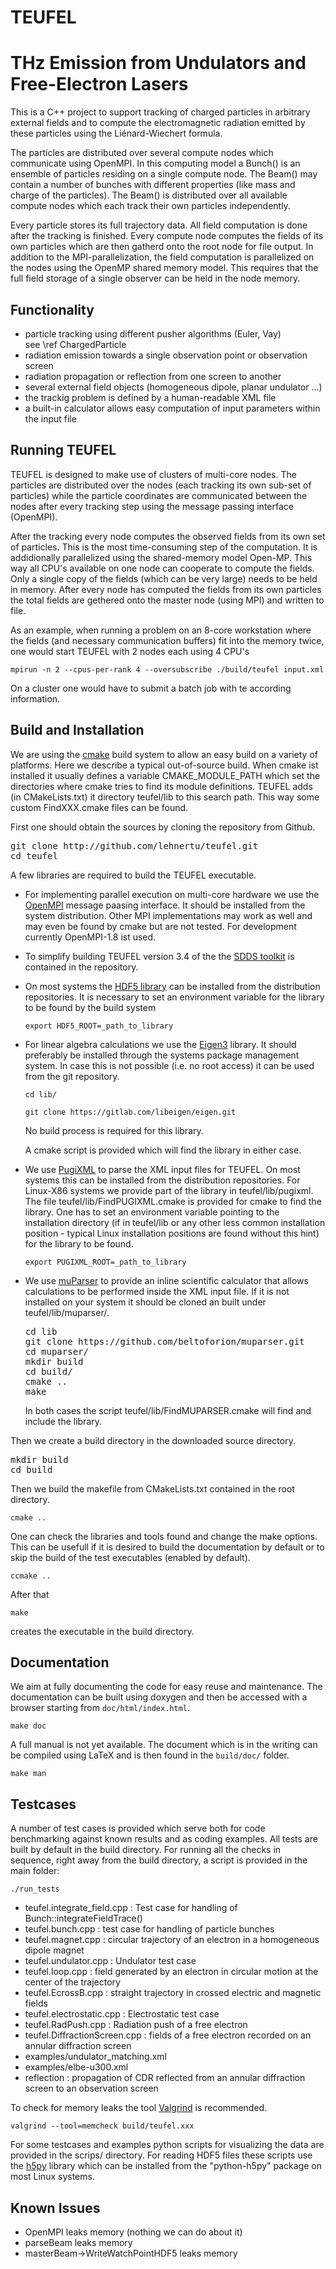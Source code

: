 # TEUFEL
THz Emission from Undulators and Free-Electron Lasers
=======================================

This is a C++ project to support tracking of charged particles in
arbitrary external fields and to compute the electromagnetic radiation
emitted by these particles using the Liénard-Wiechert formula.

The particles are distributed over several compute nodes which communicate
using OpenMPI. In this computing model a Bunch() is an ensemble of particles
residing on a single compute node. The Beam() may contain a number of bunches
with different properties (like mass and charge of the particles).
The Beam() is distributed over all available compute nodes which
each track their own particles independently. 

Every particle stores its full trajectory data. All field computation is done
after the tracking is finished. Every compute node computes the fields of
its own particles which are then gatherd onto the root node for file output.
In addition to the MPI-parallelization, the field computation is
parallelized on the nodes using the OpenMP shared memory model.
This requires that the full field storage of a single observer
can be held in the node memory.

Functionality
-------------
- particle tracking using different pusher algorithms (Euler, Vay)<br>
  see \ref ChargedParticle
- radiation emission towards a single observation point or observation screen
- radiation propagation or reflection from one screen to another
- several external field objects (homogeneous dipole, planar undulator ...)
- the trackig problem is defined by a human-readable XML file
- a built-in calculator allows easy computation of input parameters within the input file

Running TEUFEL
--------------
TEUFEL is designed to make use of clusters of multi-core nodes. The particles are
distributed over the nodes (each tracking its own sub-set of particles) while
the particle coordinates are communicated between the nodes after every tracking
step using the message passing interface (OpenMPI).

After the tracking every node computes the observed fields from its own set of particles.
This is the most time-consuming step of the computation. It is addidionally parallelized
using the shared-memory model Open-MP. This way all CPU's available on one node
can cooperate to compute the fields. Only a single copy of the fields (which can be very large)
needs to be held in memory. After every node has computed the fields from its own particles
the total fields are gethered onto the master node (using MPI) and written to file.

As an example, when running a problem on an 8-core workstation where the
fields (and necessary communication buffers) fit into the memory twice,
one would start TEUFEL with 2 nodes each using 4 CPU's

```
mpirun -n 2 --cpus-per-rank 4 --oversubscribe ./build/teufel input.xml
```

On a cluster one would have to submit a batch job with te according information.

Build and Installation
----------------------

We are using the [cmake](https://cmake.org/) build system to allow an easy build on a variety of platforms.
Here we describe a typical out-of-source build. When cmake ist installed it usually defines a variable
CMAKE_MODULE_PATH which set the directories where cmake tries to find its module definitions. TEUFEL adds
(in CMakeLists.txt) it directory teufel/lib to this search path. This way some custom FindXXX.cmake files
can be found.

First one should obtain the sources by cloning the repository from Github.

<pre>
git clone http://github.com/lehnertu/teufel.git
cd teufel
</pre>

A few libraries are required to build the TEUFEL executable.

- For implementing parallel execution on multi-core hardware we use the
  [OpenMPI](https://www.open-mpi.org/) message paasing interface. It should be installed from the
  system distribution. Other MPI implementations may work as well and may even be found by cmake
  but are not tested. For development currently OpenMPI-1.8 ist used.

- To simplify building TEUFEL version 3.4 of the the [SDDS toolkit](https://ops.aps.anl.gov/SDDSInfo.shtml)
  is contained in the repository.

- On most systems the [HDF5 library](https://support.hdfgroup.org/HDF5/) can be installed
  from the distribution repositories.
  It is necessary to set an environment variable for the library to be found by the build system

  ```
  export HDF5_ROOT=_path_to_library
  ```

- For linear algebra calculations we use the [Eigen3](http://eigen.tuxfamily.org) library.
  It should preferably be installed through the systems package management system.
  In case this is not possible (i.e. no root access) it can be used from the git repository.
  
  ```
  cd lib/
  ```
  
  ```
  git clone https://gitlab.com/libeigen/eigen.git
  ```
  
  No build process is required for this library.
  
  A cmake script is provided which will find the library in either case.

- We use [PugiXML](https://pugixml.org/) to parse the XML input files for TEUFEL.
  On most systems this can be installed from the distribution repositories. For Linux-X86 systems we
  provide part of the library in teufel/lib/pugixml.
  The file teufel/lib/FindPUGIXML.cmake is provided for cmake to find the library.
  One has to set an environment variable pointing to the installation directory
  (if in teufel/lib or any other less common installation position -
  typical Linux installation positions are found without this hint) for the library to be found.

  ```
  export PUGIXML_ROOT=_path_to_library
  ```

- We use [muParser](https://github.com/beltoforion/muparser) to provide
  an inline scientific calculator that allows calculations to be performed
  inside the XML input file. If it is not installed on your system it should
  be cloned an built under teufel/lib/muparser/.
  <pre>
  cd lib
  git clone https://github.com/beltoforion/muparser.git
  cd muparser/
  mkdir build
  cd build/
  cmake ..
  make
  </pre>
  In both cases the script
  teufel/lib/FindMUPARSER.cmake will find and include the library.

Then we create a build directory in the downloaded source directory.

<pre>
mkdir build
cd build
</pre>

Then we build the makefile from CMakeLists.txt contained in the root directory.

```
cmake ..
```

One can check the libraries and tools found and change the make options.
This can be usefull if it is desired to build the documentation by default
or to skip the build of the test executables (enabled by default).

```
ccmake ..
```

After that 

```
make
```

creates the executable in the build directory.

Documentation
-------------

We aim at fully documenting the code for easy reuse and maintenance.
The documentation can be built using doxygen
and then be accessed with a browser starting from `doc/html/index.html`.

```
make doc
```

A full manual is not yet available. The document which is in the writing
can be compiled using LaTeX and is then found in the `build/doc/` folder.

```
make man
```

Testcases
---------

A number of test cases is provided which serve both for code benchmarking
against known results and as coding examples. All tests are built by default
in the build directory. For running all the checks in sequence,
right away from the build directory, a script is provided in the main folder:

```
./run_tests
```

- teufel.integrate_field.cpp : Test case for handling of Bunch::integrateFieldTrace()
- teufel.bunch.cpp : test case for handling of particle bunches
- teufel.magnet.cpp : circular trajectory of an electron in a homogeneous dipole magnet
- teufel.undulator.cpp : Undulator test case
- teufel.loop.cpp : field generated by an electron in circular motion at the center of the trajectory
- teufel.EcrossB.cpp : straight trajectory in crossed electric and magnetic fields
- teufel.electrostatic.cpp : Electrostatic test case
- teufel.RadPush.cpp : Radiation push of a free electron
- teufel.DiffractionScreen.cpp : fields of a free electron recorded on an annular diffraction screen
- examples/undulator_matching.xml
- examples/elbe-u300.xml
- reflection : propagation of CDR reflected from an annular diffraction screen to an observation screen

To check for memory leaks the tool [Valgrind](http://valgrind.org) is recommended.

```
valgrind --tool=memcheck build/teufel.xxx
```

For some testcases and examples python scripts for visualizing the data are
provided in the scrips/ directory. For reading HDF5 files these scripts use the
[h5py](http://www.h5py.org/) library which can be installed from the "python-h5py" package on most Linux systems.

Known Issues
------------
- OpenMPI leaks memory (nothing we can do about it)
- parseBeam leaks memory
- masterBeam->WriteWatchPointHDF5 leaks memory
